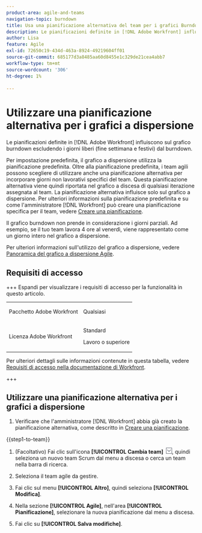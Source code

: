 ```yaml
---
product-area: agile-and-teams
navigation-topic: burndown
title: Usa una pianificazione alternativa del team per i grafici Burndown
description: Le pianificazioni definite in [!DNL Adobe Workfront] influiscono sul grafico burndown escludendo i giorni liberi (fine settimana e festivi) dal burndown.
author: Lisa
feature: Agile
exl-id: 72650c19-434d-463a-8924-49219604ff01
source-git-commit: 685177d3a8485aa60d8455e1c329de21cea4abb7
workflow-type: tm+mt
source-wordcount: '306'
ht-degree: 1%

---
```


# Utilizzare una pianificazione alternativa per i grafici a dispersione

Le pianificazioni definite in [!DNL Adobe Workfront] influiscono sul grafico burndown escludendo i giorni liberi (fine settimana e festivi) dal burndown.

Per impostazione predefinita, il grafico a dispersione utilizza la pianificazione predefinita. Oltre alla pianificazione predefinita, i team agili possono scegliere di utilizzare anche una pianificazione alternativa per incorporare giorni non lavorativi specifici del team. Questa pianificazione alternativa viene quindi riportata nel grafico a discesa di qualsiasi iterazione assegnata al team. La pianificazione alternativa influisce solo sul grafico a dispersione. Per ulteriori informazioni sulla pianificazione predefinita e su come l&#39;amministratore [!DNL Workfront] può creare una pianificazione specifica per il team, vedere [Creare una pianificazione](../../../administration-and-setup/set-up-workfront/configure-timesheets-schedules/create-schedules.md).

Il grafico burndown non prende in considerazione i giorni parziali. Ad esempio, se il tuo team lavora 4 ore al venerdì, viene rappresentato come un giorno intero nel grafico a dispersione.

Per ulteriori informazioni sull&#39;utilizzo del grafico a dispersione, vedere [Panoramica del grafico a dispersione Agile](../../../agile/use-scrum-in-an-agile-team/burndown/burndown-chart-overview.md).

## Requisiti di accesso

+++ Espandi per visualizzare i requisiti di accesso per la funzionalità in questo articolo.

<table style="table-layout:auto"> 
 <col> 
 </col> 
 <col> 
 </col> 
 <tbody> 
  <tr> 
   <td role="rowheader">Pacchetto Adobe Workfront</td> 
   <td> <p>Qualsiasi</p> </td> 
  </tr> 
  <tr> 
   <td role="rowheader">Licenza Adobe Workfront</td> 
   <td> <p>Standard</p> 
   <p>Lavoro o superiore</p> </td> 
  </tr>
 </tbody> 
</table>

Per ulteriori dettagli sulle informazioni contenute in questa tabella, vedere [Requisiti di accesso nella documentazione di Workfront](/help/quicksilver/administration-and-setup/add-users/access-levels-and-object-permissions/access-level-requirements-in-documentation.md).

+++

## Utilizzare una pianificazione alternativa per i grafici a dispersione

1. Verificare che l&#39;amministratore [!DNL Workfront] abbia già creato la pianificazione alternativa, come descritto in [Creare una pianificazione](../../../administration-and-setup/set-up-workfront/configure-timesheets-schedules/create-schedules.md).

{{step1-to-team}}

1. (Facoltativo) Fai clic sull&#39;icona **[!UICONTROL Cambia team]** ![Cambia team](assets/switch-team-icon.png), quindi seleziona un nuovo team Scrum dal menu a discesa o cerca un team nella barra di ricerca.

1. Seleziona il team agile da gestire.
1. Fai clic sul menu **[!UICONTROL Altro]**, quindi seleziona **[!UICONTROL Modifica]**.

1. Nella sezione **[!UICONTROL Agile]**, nell&#39;area **[!UICONTROL Pianificazione]**, selezionare la nuova pianificazione dal menu a discesa.

1. Fai clic su **[!UICONTROL Salva modifiche]**.
